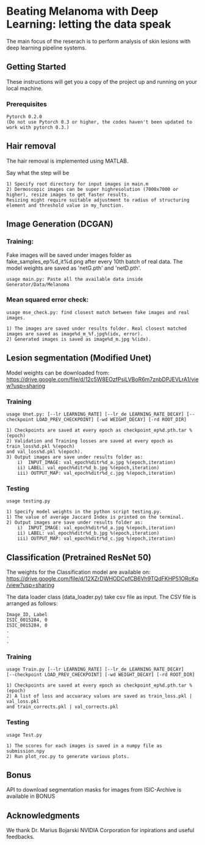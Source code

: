 # Beating Melanoma with Deep Learning: letting the data speak

The main focus of the reserach is to perform analysis of skin lesions with deep learning pipeline systems.

## Getting Started

These instructions will get you a copy of the project up and running on your local machine.

### Prerequisites

```
Pytorch 0.2.0
(Do not use Pytorch 0.3 or higher, the codes haven't been updated to work with pytorch 0.3.)
```

## Hair removal

The hair removal is implemented using MATLAB.

Say what the step will be

```
1) Specify root directory for input images in main.m
2) Dermoscopic images can be super highresolution (7000x7000 or higher), resize images to get faster results.
Resizing might require suitable adjustment to radius of structuring element and threshold value in my_function.
```

## Image Generation (DCGAN)

###  Training:

Fake images will be saved under images folder as fake_samples_ep%d_it%d.png  after every 10th batch of real data.  The model weights are saved as 'netG.pth' and 'netD.pth'.

```
usage main.py: Paste all the available data inside Generator/Data/Melanoma
```

### Mean squared error check:

```
usage mse_check.py: find closest match between fake images and real images.

1) The images are saved under results folder. Real closest matched images are saved as image%d_m_%f.jpg%(idx, error).
2) Generated images is saved as image%d_m.jpg %(idx).
```

## Lesion segmentation (Modified Unet)

Model weights can be downloaded from: https://drive.google.com/file/d/12c5W8EOzfPsiLVBoR6m7znbDPJEVLrA1/view?usp=sharing

### Training

```
usage Unet.py: [--lr LEARNING_RATE] [--lr_de LEARNING_RATE_DECAY] [--checkpoint LOAD_PREV_CHECKPOINT] [-wd WEIGHT_DECAY] [-rd ROOT_DIR]

1) Checkpoints are saved at every epoch as checkpoint_ep%d.pth.tar %(epoch)
2) Validation and Training losses are saved at every epoch as train_loss%d.pkl %(epoch)
and val_loss%d.pkl %(epoch).
3) Output images are save under results folder as:
    i)  INPUT_IMAGE: val_epoch%ditr%d_a.jpg %(epoch,iteration)
    ii) LABEL: val_epoch%ditr%d_b.jpg %(epoch,iteration)
    iii) OUTPUT_MAP: val_epoch%ditr%d_c.jpg %(epoch,iteration)
```

### Testing

```
usage testing.py

1) Specify model weights in the python script testing.py.
1) The value of average Jaccard Index is printed on the terminal.
2) Output images are save under results folder as:
    i)  INPUT_IMAGE: val_epoch%ditr%d_a.jpg %(epoch,iteration)
    ii) LABEL: val_epoch%ditr%d_b.jpg %(epoch,iteration)
    iii) OUTPUT_MAP: val_epoch%ditr%d_c.jpg %(epoch,iteration)
```

## Classification (Pretrained ResNet 50)

The weights for the Classification model are available on: https://drive.google.com/file/d/12XZrDWHODCpfCB6Vh9TQdFKHP51ORcKp/view?usp=sharing

The data loader class (data_loader.py) take csv file as input. The CSV file is arranged as follows:

```
Image_ID, Label
ISIC_0015284, 0
ISIC_0015284, 0
.
.
.
```

### Training


```
usage Train.py [--lr LEARNING_RATE] [--lr_de LEARNING_RATE_DECAY]
[--checkpoint LOAD_PREV_CHECKPOINT] [-wd WEIGHT_DECAY] [-rd ROOT_DIR]

1) Checkpoints are saved at every epoch as checkpoint_ep%d.pth.tar %(epoch)
2) A list of loss and accuaracy values are saved as train_loss.pkl | val_loss.pkl
and train_corrects.pkl | val_corrects.pkl

```

### Testing

```
usage Test.py

1) The scores for each images is saved in a numpy file as submission.npy
2) Run plot_roc.py to generate various plots.

```
## Bonus
API to download segmentation masks for images from ISIC-Archive is available in BONUS

## Acknowledgments

We thank Dr. Marius Bojarski NVIDIA Corporation for inpirations and useful feedbacks.



